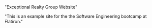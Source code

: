 "Exceptional Realty Group Website"

"This is an example site for the the Software Engineering bootcamp at Flatiron."